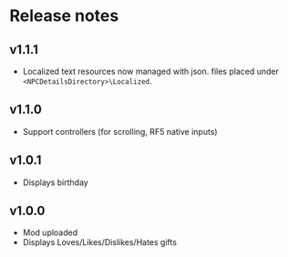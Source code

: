 ﻿# Release notes

## v1.1.1
- Localized text resources now managed with json. files placed under `<NPCDetailsDirectory>\Localized`. 

## v1.1.0
- Support controllers (for scrolling, RF5 native inputs)

## v1.0.1
- Displays birthday

## v1.0.0
- Mod uploaded
- Displays Loves/Likes/Dislikes/Hates gifts